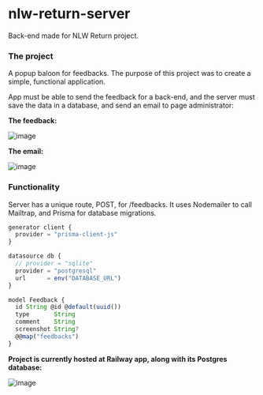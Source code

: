 # nlw-return-server
Back-end made for NLW Return project.

### The project
A popup baloon for feedbacks. The purpose of this project was to create a simple, functional application. 

App must be able to send the feedback for a back-end, and the server must save the data in a database, and send an email to page administrator:

**The feedback:**

![image](https://user-images.githubusercontent.com/62719629/168511874-422e4225-e462-40f7-bc98-0201816c7422.png)

**The email:**

![image](https://user-images.githubusercontent.com/62719629/168512327-50b21198-8f56-4141-9fb0-78fe7ea81cf9.png)

### Functionality
Server has a unique route, POST, for /feedbacks. It uses Nodemailer to call Mailtrap, and Prisma for database migrations. 

```javascript
generator client {
  provider = "prisma-client-js"
}

datasource db {
  // provider = "sqlite"
  provider = "postgresql"
  url      = env("DATABASE_URL")
}

model Feedback {
  id String @id @default(uuid())
  type       String
  comment    String
  screenshot String?
  @@map("feedbacks")
}
```

**Project is currently hosted at Railway app, along with its Postgres database:**

![image](https://user-images.githubusercontent.com/62719629/168513037-cb7ccf50-8c71-479c-9db9-52d6724c3341.png)
